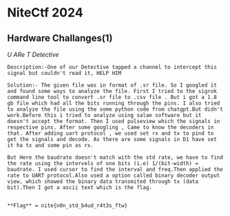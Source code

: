 
# NiteCtf 2024

## Hardware Challanges(1)

*U ARe T Detective*

	Description:-One of our Detective tapped a channel to intercept this signal but couldn't read it, HELP HIM

	Solution:- The given file was in format of .sr file. So I googled it and found some ways to analyze the file. First I tried to the sigrok command line tool to convert .sr file to .csv file . But i got a 1.8 gb file which had all the bits running through the pins. I also tried to analyze the file using the some python code from chatgpt.But didn't work.Before this i tried to analyze using salae software but it doesn't accept the format. Then I used pulseview which the signals in respective pins. After some googling , Came to know the decoders in that. After adding uart protocol , we used set rx and tx to pind to get the signals and decode. As there are some signals in D1 have set it ha tx and some pin as rx.

	But Here the baudrate doesn't match with the std rate, we have to find the rate using the intervels of one bits (i.e) 1/(bit-width) = baudrate. I used cursor to find the interval and freq.Then applied the rate to UART protocol.Also used a option called binary decoder output view, which showed the binary data transmited through tx (data bit).Then I got a ascii text which is the flag.

	
	**Flag** = nite{n0n_std_b4ud_r4t3s_ftw}

 
